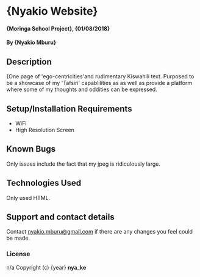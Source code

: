 # {Nyakio Website}
#### {Moringa School Project}, {01/08/2018}
#### By **{Nyakio Mburu}**
## Description
{One page of 'ego-centricities'and rudimentary Kiswahili text. Purposed to be a showcase of my 'Tafsiri' capablilities as as well as provide a platform where some of my thoughts and oddities can be expressed.
## Setup/Installation Requirements
* WiFi
* High Resolution Screen

## Known Bugs
Only issues include the fact that my jpeg is ridiculously large.
## Technologies Used
Only used HTML.
## Support and contact details
Contact nyakio.mburu@gmail.com if there are any changes you feel could be made.
### License
n/a
Copyright (c) {year} **nya_ke**
